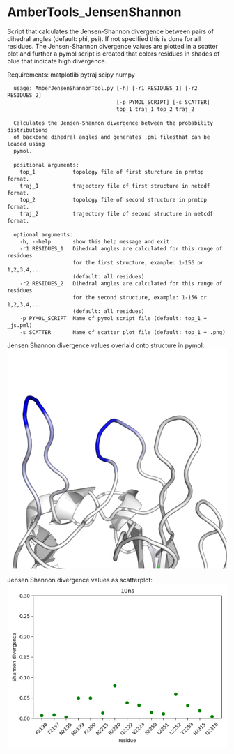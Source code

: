 # AmberTools_JensenShannon
Script that calculates the Jensen-Shannon divergence between pairs of dihedral angles (default: phi, psi). If not specified this is done for all residues. The Jensen-Shannon divergence values are plotted in a scatter plot and further a pymol script is created that colors residues in shades of blue that indicate high divergence.

Requirements:
matplotlib
pytraj
scipy
numpy
```
  usage: AmberJensenShannonTool.py [-h] [-r1 RESIDUES_1] [-r2 RESIDUES_2]
                                   [-p PYMOL_SCRIPT] [-s SCATTER]
                                   top_1 traj_1 top_2 traj_2

  Calculates the Jensen-Shannon divergence between the probability distributions
  of backbone dihedral angles and generates .pml filesthat can be loaded using
  pymol.

  positional arguments:
    top_1            topology file of first sturcture in prmtop format.
    traj_1           trajectory file of first structure in netcdf format.
    top_2            topology file of second structure in prmtop format.
    traj_2           trajectory file of second structure in netcdf format.

  optional arguments:
    -h, --help       show this help message and exit
    -r1 RESIDUES_1   Dihedral angles are calculated for this range of residues
                     for the first structure, example: 1-156 or 1,2,3,4,...
                     (default: all residues)
    -r2 RESIDUES_2   Dihedral angles are calculated for this range of residues
                     for the second structure, example: 1-156 or 1,2,3,4,...
                     (default: all residues)
    -p PYMOL_SCRIPT  Name of pymol script file (default: top_1 + _js.pml)
    -s SCATTER       Name of scatter plot file (default: top_1 + .png)
```
Jensen Shannon divergence values overlaid onto structure in pymol:
![](https://github.com/Gimba/AmberTools_JensenShannon/blob/master/pymol_overlay.png)


Jensen Shannon divergence values as scatterplot:
![](https://github.com/Gimba/AmberTools_JensenShannon/blob/master/scatter_plot.png)
